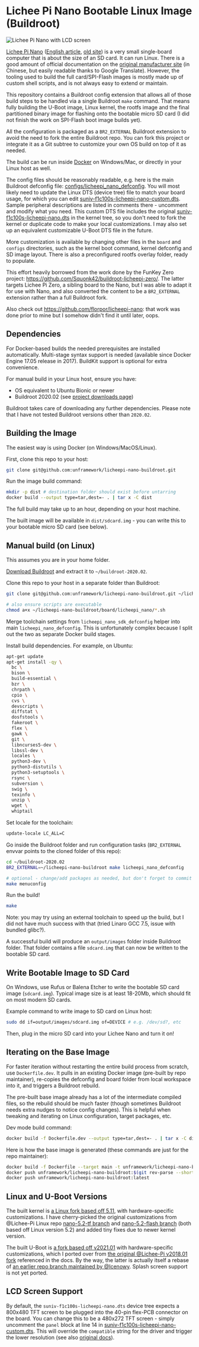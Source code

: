 # Lichee Pi Nano Bootable Linux Image (Buildroot)

![Lichee Pi Nano with LCD screen](licheepi-nano-lcd.jpg)

[Lichee Pi Nano](https://wiki.sipeed.com/soft/Lichee/zh/Nano-Doc-Backup/get_started/first_eye.html) ([English article](https://www.cnx-software.com/2018/08/17/licheepi-nano-cheap-sd-card-sized-linux-board/), [old site](http://nano.lichee.pro/index.html)) is a very small single-board computer that is about the size of an SD card. It can run Linux. There is a good amount of official documentation on the [original manufacturer site](http://nano.lichee.pro/get_started/first_eye.html) (in Chinese, but easily readable thanks to Google Translate). However, the tooling used to build the full card/SPI-Flash images is mostly made up of custom shell scripts, and is not always easy to extend or maintain.

This repository contains a Buildroot config extension that allows all of those build steps to be handled via a single Buildroot `make` command. That means fully building the U-Boot image, Linux kernel, the rootfs image and the final partitioned binary image for flashing onto the bootable micro SD card (I did not finish the work on SPI-Flash boot image builds yet).

All the configuration is packaged as a `BR2_EXTERNAL` Buildroot extension to avoid the need to fork the entire Buildroot repo. You can fork this project or integrate it as a Git subtree to customize your own OS build on top of it as needed.

The build can be run inside [Docker](Dockerfile) on Windows/Mac, or directly in your Linux host as well.

The config files should be reasonably readable, e.g. here is the main Buildroot defconfig file: [configs/licheepi_nano_defconfig](configs/licheepi_nano_defconfig). You will most likely need to update the Linux DTS (device tree) file to match your board usage, for which you can edit [suniv-f1c100s-licheepi-nano-custom.dts](board/licheepi_nano/suniv-f1c100s-licheepi-nano-custom.dts). Sample peripheral descriptions are listed in comments there - uncomment and modify what you need. This custom DTS file includes the original [suniv-f1c100s-licheepi-nano.dts](https://github.com/unframework/linux/blob/nano-5.11/arch/arm/boot/dts/suniv-f1c100s-licheepi-nano.dts) in the kernel tree, so you don't need to fork the kernel or duplicate code to make your local customizations. I may also set up an equivalent customizable U-Boot DTS file in the future.

More customization is available by changing other files in the `board` and `configs` directories, such as the kernel boot command, kernel defconfig and SD image layout. There is also a preconfigured rootfs overlay folder, ready to populate.

This effort heavily borrowed from the work done by the FunKey Zero project: https://github.com/Squonk42/buildroot-licheepi-zero/. The latter targets Lichee Pi Zero, a sibling board to the Nano, but I was able to adapt it for use with Nano, and also converted the content to be a `BR2_EXTERNAL` extension rather than a full Buildroot fork.

Also check out https://github.com/florpor/licheepi-nano: that work was done prior to mine but I somehow didn't find it until later, oops.

## Dependencies

For Docker-based builds the needed prerequisites are installed automatically. Multi-stage syntax support is needed (available since Docker Engine 17.05 release in 2017). BuildKit support is optional for extra convenience.

For manual build in your Linux host, ensure you have:

- OS equivalent to Ubuntu Bionic or newer
- Buildroot 2020.02 (see [project downloads page](https://buildroot.org/download.html))

Buildroot takes care of downloading any further dependencies. Please note that I have not tested Buildroot versions other than `2020.02`.

## Building the Image

The easiest way is using Docker (on Windows/MacOS/Linux).

First, clone this repo to your host:

```sh
git clone git@github.com:unframework/licheepi-nano-buildroot.git
```

Run the image build command:

```sh
mkdir -p dist # destination folder should exist before untarring
docker build --output type=tar,dest=- . | tar x -C dist
```

The full build may take up to an hour, depending on your host machine.

The built image will be available in `dist/sdcard.img` - you can write this to your bootable micro SD card (see below).

## Manual build (on Linux)

This assumes you are in your home folder.

[Download Buildroot](https://buildroot.org/download.html) and extract it to `~/buildroot-2020.02`.

Clone this repo to your host in a separate folder than Buildroot:

```sh
git clone git@github.com:unframework/licheepi-nano-buildroot.git ~/licheepi-nano-buildroot

# also ensure scripts are executable
chmod a+x ~/licheepi-nano-buildroot/board/licheepi_nano/*.sh
```

Merge toolchain settings from `licheepi_nano_sdk_defconfig` helper into main `licheepi_nano_defconfig`. This is unfortunately complex because I split out the two as separate Docker build stages.

Install build dependencies. For example, on Ubuntu:

```sh
apt-get update
apt-get install -qy \
  bc \
  bison \
  build-essential \
  bzr \
  chrpath \
  cpio \
  cvs \
  devscripts \
  diffstat \
  dosfstools \
  fakeroot \
  flex \
  gawk \
  git \
  libncurses5-dev \
  libssl-dev \
  locales \
  python3-dev \
  python3-distutils \
  python3-setuptools \
  rsync \
  subversion \
  swig \
  texinfo \
  unzip \
  wget \
  whiptail
```

Set locale for the toolchain:

```sh
update-locale LC_ALL=C
```

Go inside the Buildroot folder and run configuration tasks (`BR2_EXTERNAL` envvar points to the cloned folder of this repo):

```sh
cd ~/buildroot-2020.02
BR2_EXTERNAL=~/licheepi-nano-buildroot make licheepi_nano_defconfig

# optional - change/add packages as needed, but don't forget to commit your saved defconfig in Git
make menuconfig
```

Run the build!

```sh
make
```

Note: you may try using an external toolchain to speed up the build, but I did not have much success with that (tried Linaro GCC 7.5, issue with bundled glibc?).

A successful build will produce an `output/images` folder inside Buildroot folder. That folder contains a file `sdcard.img` that can now be written to the bootable SD card.

## Write Bootable Image to SD Card

On Windows, use Rufus or Balena Etcher to write the bootable SD card image (`sdcard.img`). Typical image size is at least 18-20Mb, which should fit on most modern SD cards.

Example command to write image to SD card on Linux host:

```sh
sudo dd if=output/images/sdcard.img of=DEVICE # e.g. /dev/sd?, etc
```

Then, plug in the micro SD card into your Lichee Nano and turn it on!

## Iterating on the Base Image

For faster iteration without restarting the entire build process from scratch, use `Dockerfile.dev`. It pulls in an existing Docker image (pre-built by repo maintainer), re-copies the defconfig and board folder from local workspace into it, and triggers a Buildroot rebuild.

The pre-built base image already has a lot of the intermediate compiled files, so the rebuild should be much faster (though sometimes Buildroot needs extra nudges to notice config changes). This is helpful when tweaking and iterating on Linux configuration, target packages, etc.

Dev mode build command:

```sh
docker build -f Dockerfile.dev --output type=tar,dest=- . | tar x -C dist
```

Here is how the base image is generated (these commands are just for the repo maintainer):

```sh
docker build -f Dockerfile --target main -t unframework/licheepi-nano-buildroot:latest -t unframework/licheepi-nano-buildroot:$(git rev-parse --short HEAD) .
docker push unframework/licheepi-nano-buildroot:$(git rev-parse --short HEAD)
docker push unframework/licheepi-nano-buildroot:latest
```

## Linux and U-Boot Versions

The built kernel is [a Linux fork based off 5.11](https://github.com/unframework/linux/commits/nano-5.11), with hardware-specific customizations. I have cherry-picked the original customizations from @Lichee-Pi Linux repo [nano-5.2-tf branch](https://github.com/torvalds/linux/compare/master...Lichee-Pi:nano-5.2-tf) and [nano-5.2-flash branch](https://github.com/torvalds/linux/compare/master...Lichee-Pi:nano-5.2-flash) (both based off Linux version 5.2) and added tiny fixes due to newer kernel version.

The built U-Boot is [a fork based off v2021.01](https://github.com/unframework/u-boot/commits/2021.01-f1c100s) with hardware-specific customizations, which I ported over from [the original @Lichee-Pi v2018.01 fork](https://github.com/Lichee-Pi/u-boot/commits/nano-v2018.01) referenced in the docs. By the way, the latter is actually itself a rebase of [an earlier repo branch maintained by @Icenowy](https://github.com/u-boot/u-boot/compare/master...Icenowy:f1c100s-spiflash). Splash screen support is not yet ported.

## LCD Screen Support

By default, the `suniv-f1c100s-licheepi-nano.dts` device tree expects a 800x480 TFT screen to be plugged into the 40-pin flex-PCB connector on the board. You can change this to be a 480x272 TFT screen - simply uncomment the `panel` block at line 14 in [suniv-f1c100s-licheepi-nano-custom.dts](board/licheepi_nano/suniv-f1c100s-licheepi-nano-custom.dts). This will override the `compatible` string for the driver and trigger the lower resolution (see also [original docs](http://nano.lichee.pro/build_sys/devicetree.html#lcd)).
